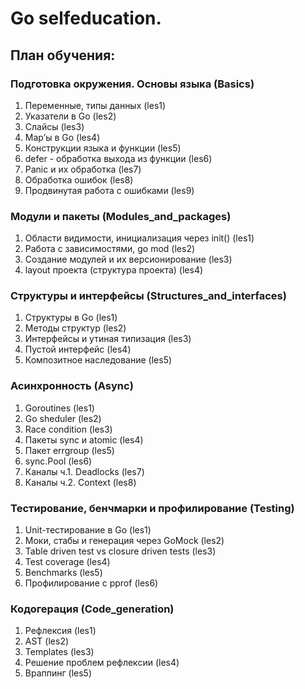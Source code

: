# Go selfeducation.
## План обучения:
### Подготовка окружения. Основы языка (Basics)
1. Переменные, типы данных (les1) 
2. Указатели в Go (les2)  
3. Слайсы (les3)  
4. Map’ы в Go (les4)  
5. Конструкции языка и функции (les5) 
6. defer - обработка выхода из функции (les6)  
7. Panic и их обработка (les7)  
8. Обработка ошибок (les8)  
9. Продвинутая работа с ошибками (les9)  
### Модули и пакеты (Modules_and_packages)
1. Области видимости, инициализация через init() (les1) 
2. Работа с зависимостями, go mod (les2) 
3. Создание модулей и их версионирование (les3) 
4. layout проекта (структура проекта) (les4)
### Структуры и интерфейсы (Structures_and_interfaces)
1. Структуры в Go (les1) 
2. Методы структур (les2) 
3. Интерфейсы и утиная типизация (les3) 
4. Пустой интерфейс (les4)
5. Композитное наследование (les5) 
### Асинхронность (Async)
1. Goroutines (les1) 
2. Go sheduler (les2) 
3. Race condition (les3) 
4. Пакеты sync и atomic (les4)
5. Пакет errgroup (les5) 
6. sync.Pool (les6) 
7. Каналы ч.1. Deadlocks (les7) 
8. Каналы ч.2. Context (les8) 
### Тестирование, бенчмарки и профилирование (Testing) 
1. Unit-тестирование в Go (les1) 
2. Моки, стабы и генерация через GoMock (les2) 
3. Table driven test vs closure driven tests (les3) 
4. Test coverage (les4) 
5. Benchmarks (les5) 
6. Профилирование с pprof (les6) 
### Кодогерация (Code_generation)
1. Рефлексия (les1) 
2. AST (les2) 
3. Templates (les3) 
4. Решение проблем рефлексии (les4) 
5. Враппинг (les5) 
